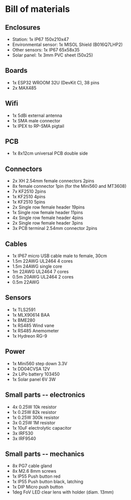 # Bill of materials

## Enclosures

- Station: 1x IP67 150x210x47
- Environmental sensor: 1x MISOL Shield (B016Q7LHP2)
- Other sensors: 1x IP67 65x58x35
- Solar panel: 1x 3mm PVC sheet (50x25)

## Boards

- 1x ESP32 WROOM 32U (DevKit C), 38 pins
- 2x MAX485

## Wifi

- 1x 5dBi external antenna
- 1x SMA male connector
- 1x IPEX to RP-SMA pigtail

## PCB

- 1x 8x12cm universal PCB double side

## Connectors

- 2x XH 2.54mm female connectors 2pins
- 8x female connector 1pin (for the Mini560 and MT3608)
- 7x KF2510 2pins
- 1x KF2510 4pins
- 1x KF2510 5pins
- 2x Single row female header 19pins
- 1x Single row female header 11pins
- 4x Single row female header 4pins
- 2x Single row female header 3pins
- 3x PCB terminal 2.54mm connector 2pins

## Cables

- 1x IP67 micro USB cable male to female, 30cm
- 1.5m 22AWG UL2464 4 cores
- 1.5m 24AWG single core
- 1m 22AWG UL2464 7 cores
- 0.5m 20AWG UL2464 2 cores
- 0.5m 22AWG

## Sensors

- 1x TLS2591
- 1x MLX90614 BAA
- 1x BME280
- 1x RS485 Wind vane
- 1x RS485 Anemometer
- 1x Hydreon RG-9

## Power

- 1x Mini560 step down 3.3V
- 1x DD04CVSA 12V
- 2x LiPo battery 103450
- 1x Solar panel 6V 3W

## Small parts -- electronics

- 4x 0.25W 10k resistor
- 1x 0.25W 82k resistor
- 1x 0.25W 300k resistor
- 3x 0.25W 1M resistor
- 1x 10uF electrolytic capacitor
- 3x IRF530
- 3x IRF9540

## Small parts -- mechanics

- 8x PG7 cable gland
- 8x M2.6 8mm screws
- 1x IP55 Push button red
- 1x IP55 Push button black, latching
- 1x DIP Micro push button
- 1deg FoV LED clear lens with holder (diam. 13mm)
